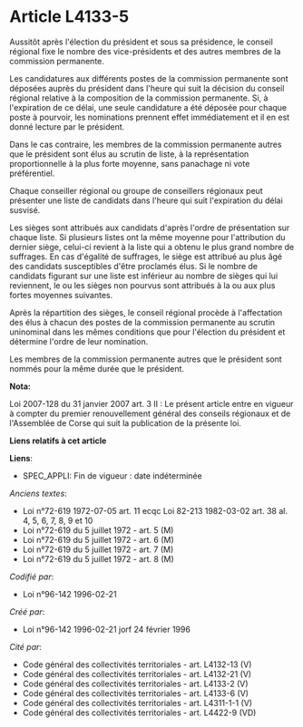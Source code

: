 # Article L4133-5

Aussitôt après l'élection du président et sous sa présidence, le conseil régional fixe le nombre des vice-présidents et des
autres membres de la commission permanente.

Les candidatures aux différents postes de la commission permanente sont déposées auprès du président dans l'heure qui suit la
décision du conseil régional relative à la composition de la commission permanente. Si, à l'expiration de ce délai, une seule
candidature a été déposée pour chaque poste à pourvoir, les nominations prennent effet immédiatement et il en est donné
lecture par le président.

Dans le cas contraire, les membres de la commission permanente autres que le président sont élus au scrutin de liste, à la
représentation proportionnelle à la plus forte moyenne, sans panachage ni vote préférentiel.

Chaque conseiller régional ou groupe de conseillers régionaux peut présenter une liste de candidats dans l'heure qui suit
l'expiration du délai susvisé.

Les sièges sont attribués aux candidats d'après l'ordre de présentation sur chaque liste. Si plusieurs listes ont la même
moyenne pour l'attribution du dernier siège, celui-ci revient à la liste qui a obtenu le plus grand nombre de suffrages. En
cas d'égalité de suffrages, le siège est attribué au plus âgé des candidats susceptibles d'être proclamés élus. Si le nombre
de candidats figurant sur une liste est inférieur au nombre de sièges qui lui reviennent, le ou les sièges non pourvus sont
attribués à la ou aux plus fortes moyennes suivantes.

Après la répartition des sièges, le conseil régional procède à l'affectation des élus à chacun des postes de la commission
permanente au scrutin uninominal dans les mêmes conditions que pour l'élection du président et détermine l'ordre de leur
nomination.

Les membres de la commission permanente autres que le président sont nommés pour la même durée que le président.

**Nota:**

Loi 2007-128 du 31 janvier 2007 art. 3 II : Le présent article entre en vigueur à compter du premier renouvellement général
des conseils régionaux et de l'Assemblée de Corse qui suit la publication de la présente loi.

**Liens relatifs à cet article**

**Liens**:

  - SPEC_APPLI: Fin de vigueur : date indéterminée

_Anciens textes_:

  - Loi n°72-619 1972-07-05 art. 11 ecqc Loi 82-213 1982-03-02 art. 38 al. 4, 5, 6, 7, 8, 9 et 10
  - Loi n°72-619 du 5 juillet 1972 - art. 5 (M)
  - Loi n°72-619 du 5 juillet 1972 - art. 6 (M)
  - Loi n°72-619 du 5 juillet 1972 - art. 7 (M)
  - Loi n°72-619 du 5 juillet 1972 - art. 8 (M)

_Codifié par_:

  - Loi n°96-142 1996-02-21

_Créé par_:

  - Loi n°96-142 1996-02-21 jorf 24 février 1996

_Cité par_:

  - Code général des collectivités territoriales - art. L4132-13 (V)
  - Code général des collectivités territoriales - art. L4132-21 (V)
  - Code général des collectivités territoriales - art. L4133-2 (V)
  - Code général des collectivités territoriales - art. L4133-6 (V)
  - Code général des collectivités territoriales - art. L4311-1-1 (V)
  - Code général des collectivités territoriales - art. L4422-9 (VD)
